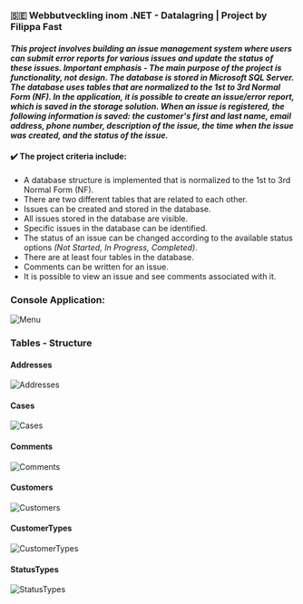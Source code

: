 ### 🇸🇪 Webbutveckling inom .NET - Datalagring | Project by Filippa Fast

#### *This project involves building an issue management system where users can submit error reports for various issues and update the status of these issues. Important emphasis - The main purpose of the project is functionality, not design. The database is stored in Microsoft SQL Server. The database uses tables that are normalized to the 1st to 3rd Normal Form (NF). In the application, it is possible to create an issue/error report, which is saved in the storage solution. When an issue is registered, the following information is saved: the customer's first and last name, email address, phone number, description of the issue, the time when the issue was created, and the status of the issue.*

#### ✔️ The project criteria include:
- A database structure is implemented that is normalized to the 1st to 3rd Normal Form (NF).
- There are two different tables that are related to each other.
- Issues can be created and stored in the database.
- All issues stored in the database are visible.
- Specific issues in the database can be identified.
- The status of an issue can be changed according to the available status options *(Not Started, In Progress, Completed)*.
- There are at least four tables in the database.
- Comments can be written for an issue.
- It is possible to view an issue and see comments associated with it.
  
### Console Application:
![Menu](https://user-images.githubusercontent.com/111746756/227711605-7315625a-2adf-4d69-8e02-17fa05c745ef.jpg)

### Tables - Structure
#### Addresses
![Addresses](https://user-images.githubusercontent.com/111746756/227712007-977dfcb5-13dd-4959-bb30-b1eaab25821b.jpg)
#### Cases
![Cases](https://user-images.githubusercontent.com/111746756/227712012-1ce04de2-51fa-4027-bf79-9a203d0d9cc0.jpg)
#### Comments
![Comments](https://user-images.githubusercontent.com/111746756/227712018-bdb9fb8c-8adc-4dd2-acae-d0a80e1929a2.jpg)
#### Customers
![Customers](https://user-images.githubusercontent.com/111746756/227712023-5d04b949-0a54-49e1-ba63-47105cb6511f.jpg)
#### CustomerTypes
![CustomerTypes](https://user-images.githubusercontent.com/111746756/227712034-5282ae4e-5c99-4e17-a2c5-9225658a9f3b.jpg)
#### StatusTypes
![StatusTypes](https://user-images.githubusercontent.com/111746756/227712042-3cdf01f6-fe38-4711-b040-96e307ab04f3.jpg)
